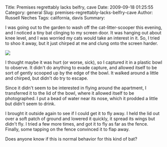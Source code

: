 Title: Premises regrettably lacks belfry, cave
Date: 2009-09-18 01:25:55
Category: general
Slug: premises-regrettably-lacks-belfry-cave
Author: Russell Neches
Tags: california, davis
Summary: 


I was going out to the garden to wash off the cat-litter-scooper this
evening, and I noticed a tiny bat clinging to my screen door. It was
hanging out about knee level, and I was worried my cats would take an
interest in it. So, I tried to shoo it away, but it just chirped at me
and clung onto the screen harder.

![](http://vort.org/media/images/visiting_bat.jpg)

I thought maybe it was hurt (or worse, sick), so I captured it in a
plastic bowl to observe. It didn't do anything to evade capture, and
allowed itself to be sort of gently scooped up by the edge of the bowl.
It walked around a little and chirped, but didn't do try to escape.

Since it didn't seem to be interested in flying around the apartment, I
transferred it to the lid of the bowl, where it allowed itself to be
photographed. I put a bead of water near its nose, which it prodded a
little but didn't seem to drink.

I brought it outside again to see if I could get it to fly away. I held
the lid out over a soft patch of ground and lowered it quickly, it
spread its wings but didn't fly. I tried a few more times, and got it to
fly as far as the fence. Finally, some tapping on the fence convinced it
to flap away.

Does anyone know if this is normal behavior for this kind of bat?
